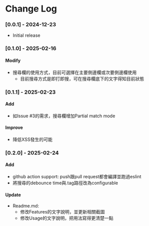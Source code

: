 # Change Log

<!-- All notable changes to the "search-enhancement" extension will be documented in this file.

Check [Keep a Changelog](http://keepachangelog.com/) for recommendations on how to structure this file. -->

### [0.0.1] - 2024-12-23

- Initial release

### [0.1.0] - 2025-02-16
#### Modify
- 搜尋欄的使用方式，目前可選擇在主要側邊欄或次要側邊欄使用
  - 目前搜尋方式是即打即搜，可在搜尋欄底下的文字得知目前狀態

### [0.1.1] - 2025-02-23
#### Add
- 如Issue #3的需求，搜尋欄增加Partial match mode
#### Improve
- 降低XSS發生的可能

### [0.2.0] - 2025-02-24
#### Add
- github action support: push跟pull request都會編譯並跑過eslint
- 將搜尋的debounce time與.tag路徑改為configurable
#### Update
- Readme.md:
  - 修改Features的文字說明，並更新相關截圖
  - 修改Usage的文字說明，把用法寫得更清楚一點